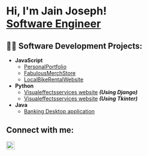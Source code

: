 <h1>Hi, I'm Jain Joseph! <br/><a href="https://github.com/Jain-Joseph1996">Software Engineer</a></h1>

<h2>👨‍💻 Software Development Projects:</h2>

- <b>JavaScript</b>
  - [PersonalPortfolio](https://github.com/Jain-Joseph1996/PersonalPortfolio)
  - [FabulousMerchStore](https://github.com/Jain-Joseph1996/FabulousMerchStore)
  - [LocalBikeRentalWebsite](https://github.com/Jain-Joseph1996/LocalBikeRentalWebsite)
- <b>Python</b>
  - [Visualeffectsservices website](https://github.com/Jain-Joseph1996/Visualeffectsservices-using-Django) <b><i>(Using Django)</b></i>
  - [Visualeffectsservices website](https://github.com/Jain-Joseph1996/VisualEffectsServices-using-Tkinter) <b><i>(Using Tkinter)</b></i>
- <b>Java</b>
  - [Banking Desktop application](https://github.com/Jain-Joseph1996/Banking-desktop-application-Java)


<h2> Connect with me:</h2>

[<img align="left" alt="JoshMadakor | LinkedIn" width="22px" src="https://cdn.jsdelivr.net/npm/simple-icons@v3/icons/linkedin.svg" />][linkedin]

[linkedin]: https://www.linkedin.com/in/jain-joseph-36b22114b/
